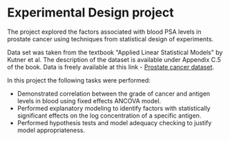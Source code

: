 # Experimental Design project
The project explored the factors associated with blood PSA levels in prostate cancer using techniques from statistical design of experiments.

Data set was taken from the textbook "Applied Linear Statistical Models" by Kutner et al. The description of the dataset is available under Appendix C.5 of the book. Data is freely available at this link - [Prostate cancer dataset](https://users.stat.ufl.edu/~rrandles/sta4210/Rclassnotes/data/textdatasets/KutnerData/Appendix%20C%20Data%20Sets/APPENC05.txt).

In this project the following tasks were performed:
* Demonstrated correlation between the grade of cancer and antigen levels in blood using fixed effects ANCOVA model.
* Performed explanatory modeling to identify factors with statistically significant effects on the log concentration of a specific antigen.
* Performed hypothesis tests and model adequacy checking to justify model appropriateness.
